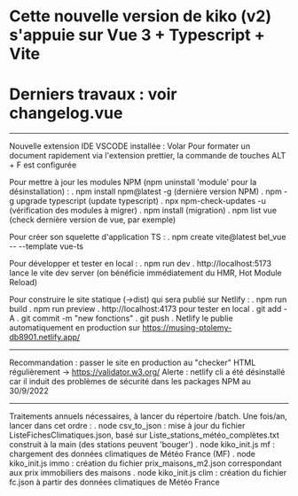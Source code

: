 # Cette nouvelle version de kiko (v2) s'appuie sur Vue 3 + Typescript + Vite
# Derniers travaux : voir changelog.vue

---

Nouvelle extension IDE VSCODE installée : Volar
Pour formater un document rapidement via l'extension prettier, la commande de touches ALT + F est configurée

Pour mettre à jour les modules NPM (npm uninstall 'module' pour la désinstallation) :
. npm install npm@latest -g (dernière version NPM)
. npm -g upgrade typescript (update typescript)
. npx npm-check-updates -u (vérification des modules à migrer)
. npm install (migration)
. npm list vue (check dernière version de vue, par exemple)

Pour créer son squelette d'application TS :
. npm create vite@latest bel_vue -- --template vue-ts

Pour développer et tester en local :
. npm run dev
. http://localhost:5173 lance le vite dev server (on bénéficie immédiatement du HMR, Hot Module Reload)

Pour construire le site statique (->dist) qui sera publié sur Netlify :
. npm run build
. npm run preview
. http://localhost:4173 pour tester en local
. git add -A
. git commit -m "new fonctions"
. git push
. Netlify le publie automatiquement en production sur https://musing-ptolemy-db8901.netlify.app/

---

Recommandation : passer le site en production au "checker" HTML régulièrement -> https://validator.w3.org/
Alerte : netlify cli a été désinstallé car il induit des problèmes de sécurité dans les packages NPM au 30/9/2022

---

Traitements annuels nécessaires, à lancer du répertoire /batch. Une fois/an, lancer dans cet ordre :
. node csv_to_json       : mise à jour du fichier ListeFichesClimatiques.json, basé sur Liste_stations_météo_complètes.txt construit à la main (des stations peuvent 'bouger')
. node kiko_init.js mf   : chargement des données climatiques de Météo France (MF)
. node kiko_init.js immo : création du fichier prix_maisons_m2.json correspondant aux prix immobiliers des maisons
. node kiko_init.js clim : création du fichier fc.json à partir des données climatiques de Météo France
